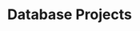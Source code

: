 ---
title: Database Projects
permalink: /projects/database/pos/
layout: page
excerpt: Side projects and fun challenges.
---